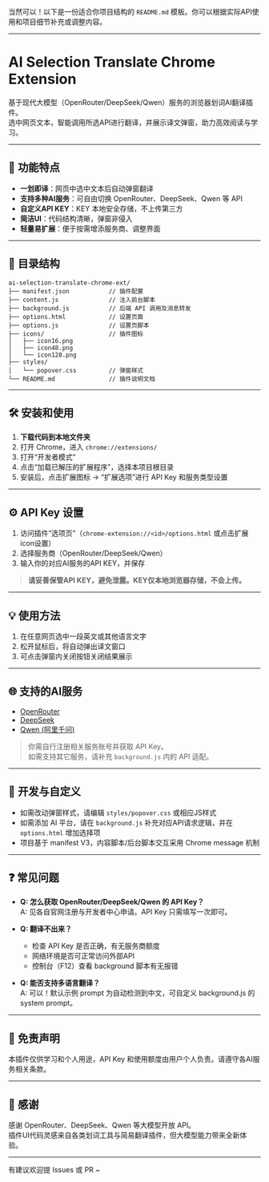 当然可以！以下是一份适合你项目结构的 `README.md` 模板。你可以根据实际API使用和项目细节补充或调整内容。

---

# AI Selection Translate Chrome Extension

基于现代大模型（OpenRouter/DeepSeek/Qwen）服务的浏览器划词AI翻译插件。  
选中网页文本，智能调用所选API进行翻译，并展示译文弹窗，助力高效阅读与学习。

---

## 🚀 功能特点

- **一划即译**：网页中选中文本后自动弹窗翻译
- **支持多种AI服务**：可自由切换 OpenRouter、DeepSeek、Qwen 等 API
- **自定义API KEY**：KEY 本地安全存储，不上传第三方
- **简洁UI**：代码结构清晰，弹窗非侵入
- **轻量易扩展**：便于按需增添服务商、调整界面

---

## 📂 目录结构

```
ai-selection-translate-chrome-ext/
├── manifest.json           // 插件配置
├── content.js              // 注入前台脚本
├── background.js           // 后端 API 调用及消息转发
├── options.html            // 设置页面
├── options.js              // 设置页脚本
├── icons/                  // 插件图标
│   ├── icon16.png
│   ├── icon48.png
│   └── icon128.png
├── styles/
│   └── popover.css         // 弹窗样式
└── README.md               // 插件说明文档
```

---

## 🛠️ 安装和使用

1. **下载代码到本地文件夹**
2. 打开 Chrome，进入 `chrome://extensions/`
3. 打开“开发者模式”
4. 点击“加载已解压的扩展程序”，选择本项目根目录
5. 安装后，点击扩展图标 → “扩展选项”进行 API Key 和服务类型设置

---

## ⚙️ API Key 设置

1. 访问插件“选项页”（`chrome-extension://<id>/options.html` 或点击扩展icon设置）
2. 选择服务商（OpenRouter/DeepSeek/Qwen）
3. 输入你的对应AI服务的API KEY，并保存

> **请妥善保管API KEY，避免泄露。KEY仅本地浏览器存储，不会上传。**

---

## 💡 使用方法

1. 在任意网页选中一段英文或其他语言文字
2. 松开鼠标后，将自动弹出译文窗口
3. 可点击弹窗内关闭按钮关闭结果展示

---

## 🌐 支持的AI服务

- [OpenRouter](https://openrouter.ai/)
- [DeepSeek](https://deepseek.com/)  
- [Qwen (阿里千问)](https://dashscope.aliyun.com/)  
> 你需自行注册相关服务账号并获取 API Key。  
> 如需支持其它服务，请补充 `background.js` 内的 API 适配。

---

## 📝 开发与自定义

- 如需改动弹窗样式，请编辑 `styles/popover.css` 或相应JS样式
- 如需添加 AI 平台，请在 `background.js` 补充对应API请求逻辑，并在 `options.html` 增加选择项
- 项目基于 manifest V3，内容脚本/后台脚本交互采用 Chrome message 机制

---

## ❓ 常见问题

- **Q: 怎么获取 OpenRouter/DeepSeek/Qwen 的 API Key？**  
  A: 见各自官网注册与开发者中心申请。API Key 只需填写一次即可。

- **Q: 翻译不出来？**
  - 检查 API Key 是否正确，有无服务商额度
  - 网络环境是否可正常访问外部API
  - 控制台（F12）查看 background 脚本有无报错

- **Q: 能否支持多语言翻译？**  
  A: 可以！默认示例 prompt 为自动检测到中文，可自定义 background.js 的 system prompt。

---

## 📢 免责声明

本插件仅供学习和个人用途，API Key 和使用额度由用户个人负责。请遵守各AI服务相关条款。

---

## 🙏 感谢

感谢 OpenRouter、DeepSeek、Qwen 等大模型开放 API。  
插件UI代码灵感来自各类划词工具与简易翻译插件，但大模型能力带来全新体验。

---

有建议欢迎提 Issues 或 PR ~